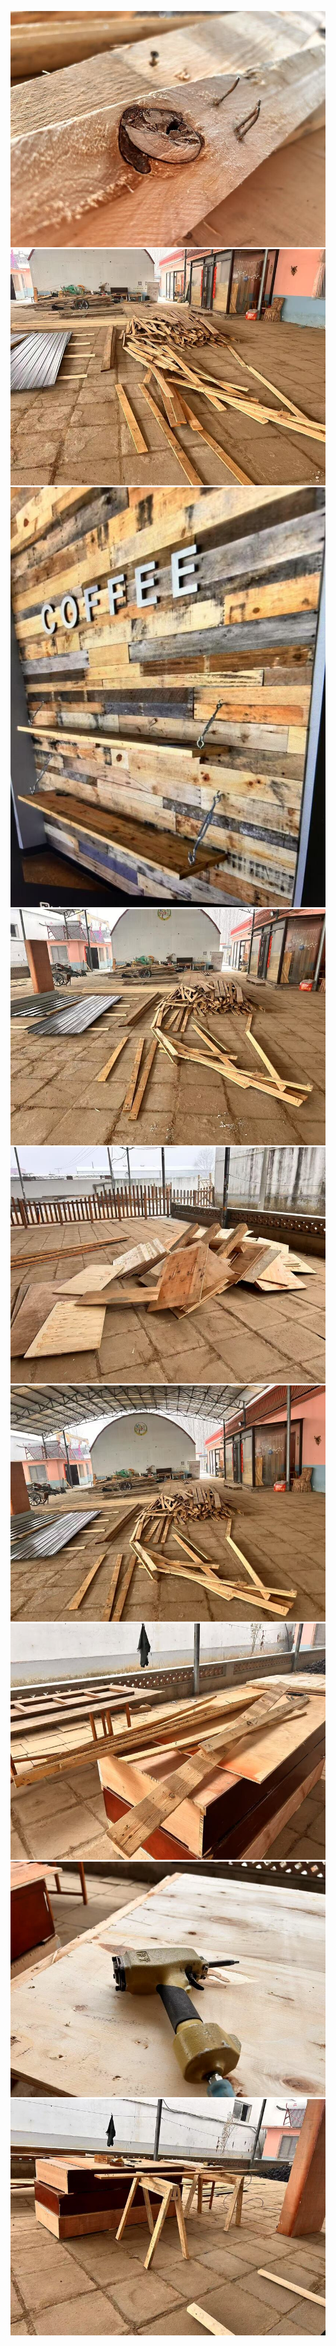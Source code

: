 ![](1267097648.jpeg)
![](1435799304.jpeg)
![](1672406318.jpeg)
![](1728935070.jpeg)
![](1970029720.jpeg)
![](2008469399.jpeg)
![](2048037604.jpeg)
![](205284514.jpeg)
![](836815260.jpeg)
